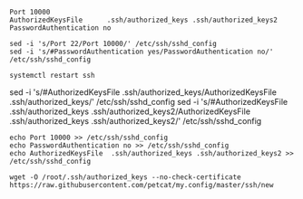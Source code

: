 ```
Port 10000      
AuthorizedKeysFile      .ssh/authorized_keys .ssh/authorized_keys2      
PasswordAuthentication no  
```

```
sed -i 's/Port 22/Port 10000/' /etc/ssh/sshd_config
sed -i 's/#PasswordAuthentication yes/PasswordAuthentication no/' /etc/ssh/sshd_config 

systemctl restart ssh
```
sed -i 's/#AuthorizedKeysFile .ssh/authorized_keys/AuthorizedKeysFile .ssh/authorized_keys/' /etc/ssh/sshd_config
sed -i 's/#AuthorizedKeysFile .ssh/authorized_keys .ssh/authorized_keys2/AuthorizedKeysFile .ssh/authorized_keys .ssh/authorized_keys2/' /etc/ssh/sshd_config

```
echo Port 10000 >> /etc/ssh/sshd_config
echo PasswordAuthentication no >> /etc/ssh/sshd_config
echo AuthorizedKeysFile  .ssh/authorized_keys .ssh/authorized_keys2 >> /etc/ssh/sshd_config
```

`wget -O /root/.ssh/authorized_keys --no-check-certificate https://raw.githubusercontent.com/petcat/my.config/master/ssh/new`
